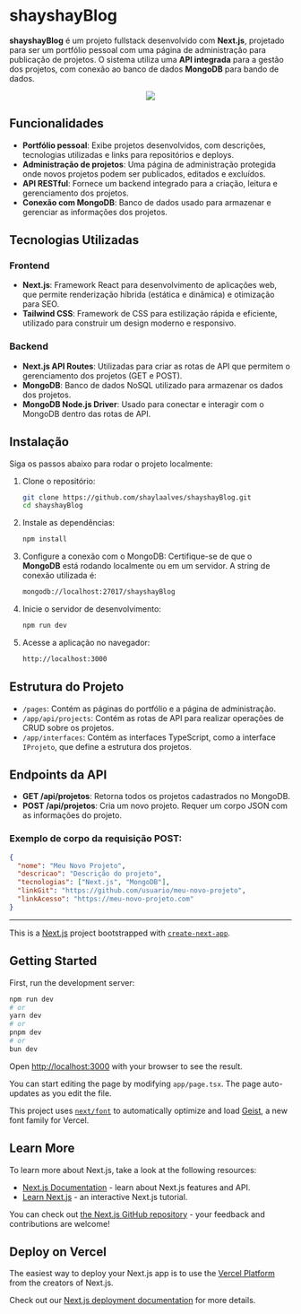 # shayshayBlog

**shayshayBlog** é um projeto fullstack desenvolvido com **Next.js**, projetado para ser um portfólio pessoal com uma página de administração para publicação de projetos. O sistema utiliza uma **API integrada** para a gestão dos projetos, com conexão ao banco de dados **MongoDB** para bando de dados.

<p align="center">
  <img src=".github/img/" autoplay muted loop/>
</p>

## Funcionalidades

- **Portfólio pessoal**: Exibe projetos desenvolvidos, com descrições, tecnologias utilizadas e links para repositórios e deploys.
- **Administração de projetos**: Uma página de administração protegida onde novos projetos podem ser publicados, editados e excluídos.
- **API RESTful**: Fornece um backend integrado para a criação, leitura e gerenciamento dos projetos.
- **Conexão com MongoDB**: Banco de dados usado para armazenar e gerenciar as informações dos projetos.

## Tecnologias Utilizadas

### Frontend

- **Next.js**: Framework React para desenvolvimento de aplicações web, que permite renderização híbrida (estática e dinâmica) e otimização para SEO.
- **Tailwind CSS**: Framework de CSS para estilização rápida e eficiente, utilizado para construir um design moderno e responsivo.

### Backend

- **Next.js API Routes**: Utilizadas para criar as rotas de API que permitem o gerenciamento dos projetos (GET e POST).
- **MongoDB**: Banco de dados NoSQL utilizado para armazenar os dados dos projetos.
- **MongoDB Node.js Driver**: Usado para conectar e interagir com o MongoDB dentro das rotas de API.

## Instalação

Siga os passos abaixo para rodar o projeto localmente:

1. Clone o repositório:

   ```bash
   git clone https://github.com/shaylaalves/shayshayBlog.git
   cd shayshayBlog
   ```

2. Instale as dependências:

   ```bash
   npm install
   ```

3. Configure a conexão com o MongoDB:
   Certifique-se de que o **MongoDB** está rodando localmente ou em um servidor. A string de conexão utilizada é:

   ```bash
   mongodb://localhost:27017/shayshayBlog
   ```

4. Inicie o servidor de desenvolvimento:

   ```bash
   npm run dev
   ```

5. Acesse a aplicação no navegador:
   ```bash
   http://localhost:3000
   ```

## Estrutura do Projeto

- `/pages`: Contém as páginas do portfólio e a página de administração.
- `/app/api/projects`: Contém as rotas de API para realizar operações de CRUD sobre os projetos.
- `/app/interfaces`: Contém as interfaces TypeScript, como a interface `IProjeto`, que define a estrutura dos projetos.

## Endpoints da API

- **GET /api/projetos**: Retorna todos os projetos cadastrados no MongoDB.
- **POST /api/projetos**: Cria um novo projeto. Requer um corpo JSON com as informações do projeto.

### Exemplo de corpo da requisição POST:

```json
{
  "nome": "Meu Novo Projeto",
  "descricao": "Descrição do projeto",
  "tecnologias": ["Next.js", "MongoDB"],
  "linkGit": "https://github.com/usuario/meu-novo-projeto",
  "linkAcesso": "https://meu-novo-projeto.com"
}
```

---

This is a [Next.js](https://nextjs.org) project bootstrapped with [`create-next-app`](https://nextjs.org/docs/app/api-reference/cli/create-next-app).

## Getting Started

First, run the development server:

```bash
npm run dev
# or
yarn dev
# or
pnpm dev
# or
bun dev
```

Open [http://localhost:3000](http://localhost:3000) with your browser to see the result.

You can start editing the page by modifying `app/page.tsx`. The page auto-updates as you edit the file.

This project uses [`next/font`](https://nextjs.org/docs/app/building-your-application/optimizing/fonts) to automatically optimize and load [Geist](https://vercel.com/font), a new font family for Vercel.

## Learn More

To learn more about Next.js, take a look at the following resources:

- [Next.js Documentation](https://nextjs.org/docs) - learn about Next.js features and API.
- [Learn Next.js](https://nextjs.org/learn) - an interactive Next.js tutorial.

You can check out [the Next.js GitHub repository](https://github.com/vercel/next.js) - your feedback and contributions are welcome!

## Deploy on Vercel

The easiest way to deploy your Next.js app is to use the [Vercel Platform](https://vercel.com/new?utm_medium=default-template&filter=next.js&utm_source=create-next-app&utm_campaign=create-next-app-readme) from the creators of Next.js.

Check out our [Next.js deployment documentation](https://nextjs.org/docs/app/building-your-application/deploying) for more details.
